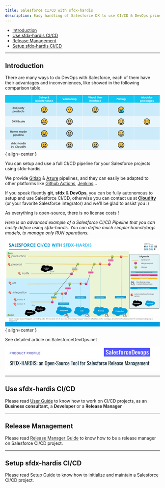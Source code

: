 ```yaml
---
title: Salesforce CI/CD with sfdx-hardis
description: Easy handling of Salesforce DX to use CI/CD & DevOps principles on your Salesforce projects
---
```

<!-- markdownlint-disable MD013 -->

- [Introduction](#introduction)
- [Use sfdx-hardis CI/CD](#use-sfdx-hardis-cicd)
- [Release Management](#release-management)
- [Setup sfdx-hardis CI/CD](#setup-sfdx-hardis-cicd)

___

## Introduction

There are many ways to do DevOps with Salesforce, each of them have their advantages and inconveniences, like showed in the following comparison table.

![](assets/images/devops-comparison.png){ align=center }

You can setup and use a full CI/CD pipeline for your Salesforce projects using sfdx-hardis.

We provide [Gitlab](https://github.com/hardisgroupcom/sfdx-hardis/blob/main/defaults/ci/.gitlab-ci.yml) & [Azure](https://github.com/hardisgroupcom/sfdx-hardis/blob/main/defaults/ci/azure-pipelines-checks.yml) pipelines, and they can easily be adapted to other platforms like [Github Actions](https://github.com/features/actions), [Jenkins](https://www.jenkins.io/)...

If you speak fluently **git**, **sfdx** & **DevOps**, you can be fully autonomous to setup and use Salesforce CI/CD, otherwise you can contact us at [**Cloudity**](https://cloudity.com/) (or your favorite Salesforce integrator) and we'll be glad to assist you :)

As everything is open-source, there is no license costs !

_Here is an advanced example of a Salesforce CI/CD Pipeline that you can easily define using sfdx-hardis._
_You can define much simpler branch/orgs models, to manage only RUN operations._

![](assets/images/ci-cd-schema-main.jpg){ align=center }

See detailed article on SalesforceDevOps.net

[![](assets/images/article-cicd-salesforcedevopsnet.jpg)](https://salesforcedevops.net/index.php/2023/03/01/sfdx-hardis-open-source-salesforce-release-management/)

___

## Use sfdx-hardis CI/CD

Please read [User Guide](salesforce-ci-cd-use-home.md) to know how to work on CI/CD projects, as an **Business consultant**, a **Developer** or a **Release Manager**

___

## Release Management

Please read [Release Manager Guide](salesforce-ci-cd-release-home.md) to know how to be a release manager on Salesforce CI/CD project.

___

## Setup sfdx-hardis CI/CD

Please read [Setup Guide](salesforce-ci-cd-setup-home.md) to know how to initialize and maintain a Salesforce CI/CD project.




